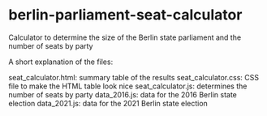 # berlin-parliament-seat-calculator
Calculator to determine the size of the Berlin state parliament and the number of seats by party

A short explanation of the files:

seat_calculator.html: summary table of the results
seat_calculator.css: CSS file to make the HTML table look nice
seat_calculator.js: determines the number of seats by party
data_2016.js: data for the 2016 Berlin state election
data_2021.js: data for the 2021 Berlin state election
